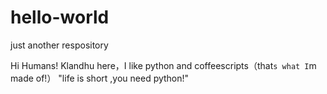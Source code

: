 # hello-world
just another respository

Hi Humans!
Klandhu here，I like python and coffeescripts（that`s what I`m made of!）
"life is short ,you need python!"
